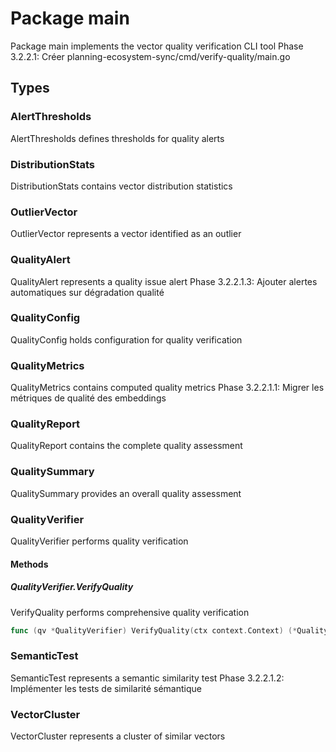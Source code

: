 # Package main

Package main implements the vector quality verification CLI tool
Phase 3.2.2.1: Créer planning-ecosystem-sync/cmd/verify-quality/main.go


## Types

### AlertThresholds

AlertThresholds defines thresholds for quality alerts


### DistributionStats

DistributionStats contains vector distribution statistics


### OutlierVector

OutlierVector represents a vector identified as an outlier


### QualityAlert

QualityAlert represents a quality issue alert
Phase 3.2.2.1.3: Ajouter alertes automatiques sur dégradation qualité


### QualityConfig

QualityConfig holds configuration for quality verification


### QualityMetrics

QualityMetrics contains computed quality metrics
Phase 3.2.2.1.1: Migrer les métriques de qualité des embeddings


### QualityReport

QualityReport contains the complete quality assessment


### QualitySummary

QualitySummary provides an overall quality assessment


### QualityVerifier

QualityVerifier performs quality verification


#### Methods

##### QualityVerifier.VerifyQuality

VerifyQuality performs comprehensive quality verification


```go
func (qv *QualityVerifier) VerifyQuality(ctx context.Context) (*QualityReport, error)
```

### SemanticTest

SemanticTest represents a semantic similarity test
Phase 3.2.2.1.2: Implémenter les tests de similarité sémantique


### VectorCluster

VectorCluster represents a cluster of similar vectors


